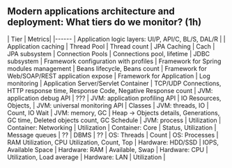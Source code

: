 ## Modern applications architecture and deployment: What tiers do we monitor? (1h)
| Tier | Metrics|
|------
| Application logic layers: UI/P, API/C, BL/S, DAL/R | 
| Application caching 
| Thread Pool | Thread count
| JPA Caching | Cach
| JPA subsystem 
| Connection Pools | Connections pool, lifetime
| JDBC subsystem 
| Framework configuration with profiles
| Framework for Spring modules management |  Beans lifecycle, Beans count
| Framework for Web/SOAP/REST application expose
| Framework for Application | Log monitoring
| Application Server/Servlet Container | TCP/UDP Connections, HTTP response time, Response Code, Negative Response count
| JVM: application debug API | ???
| JVM: application profiling API | IO Resources, Objects, 
| JVM: universal monitoring API | Classes
| JVM: threads, IO | Count, IO Wait
| JVM: memory, GC | Heap -> Objects details, Generations, GC time, Deleted objects count, GC Schedule
| JVM: process | Utilization
| Container: Networking | Utilization
| Container: Core | Status, Utilization
| Message queues | ??
| DBMS | ??
| OS: Threads | Count
| OS: Processes | RAM Utilization, CPU Utilization, Count, Top
| Hardware: HDD/SSD | IOPS, Available Space
| Hardware: RAM | Available, Swap
| Hardware: CPU | Utilization, Load average
| Hardware: LAN | Utilization |
